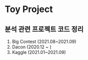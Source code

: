 #  Toy Project

## 분석 관련 프로젝트 코드 정리 

1. Big Contest (2021.08~2021.09)
2. Dacon  (2020.12 ~ )
3. Kaggle (2021.01~2021.09)

